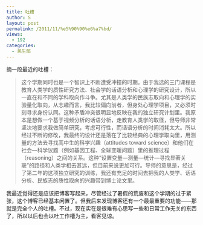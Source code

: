 ```yaml
---
title: 吐槽
author: S
layout: post
permalink: /2011/11/%e5%90%90%e6%a7%bd/
views:
  - 192
categories:
  - 民生部
---
```

摘一段最近的吐槽：

> 这个学期同时也是一个智识上不断遭受冲撞的时期。由于我选的三门课程是教育人类学的质性研究方法、社会学的话语分析和心理学的研究设计，所以一直在和不同的学科取向作斗争。尤其是人类学的民族志取向和心理学的实验量化取向，从志趣而言，我比较偏向前者，但身处心理学项目，又必须时刻寻求身份认同。这种矛盾冲突很明显地反映在我的独立研究计划里。我原本是想做一个基于视频分析的话语分析，走教育人类学的取径，但导师非常坚决地要求我做简单研究，考虑可行性，而话语分析的时间消耗太大。所以经过不断的修改，我最终的设计还是落在了比较经典的心理学取向里，用测量的方法去寻找高中生的科学兴趣（attitudes toward science）和他们在社会—科学议题（例如基因工程、全球变暖问题）里的推理过程（reasoning）之间的关系。这种“设置变量—测量—统计—寻找显著关联”的路径和人类学相去甚远，但目前来说更加可行。导师的意思是，经过了第二年的这项独立研究的训练，我还有充足的时间去把我的人类学、话语分析、民族志的质性取向的兴趣带到博士论文里。

我最近觉得还是应该把博客写起来，尽管经过了暑假的荒废和这个学期的过于紧张，这个博客已经基本闲置了。但我后来发现博客还有一个最最重要的功能——那就是完全个人的吐槽。不过，现在实在是很难有心思写一些和日常工作无关的东西了，所以以后也会以吐工作槽为主，看客见谅。